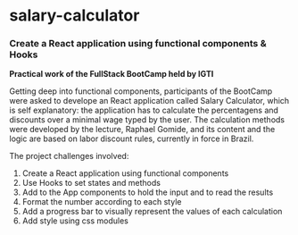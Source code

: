 # salary-calculator

### Create a React application using functional components & Hooks

**Practical work of the FullStack BootCamp held by IGTI**

Getting deep into functional components, participants of the BootCamp were asked to develope an React application called Salary Calculator, which is self explanatory: the application has to calculate the percentagens and discounts over a minimal wage typed by the user. The calculation methods were developed by the lecture, Raphael Gomide, and its content and the logic are based on labor discount rules, currently in force in Brazil.

The project challenges involved:

1. Create a React application using functional components
2. Use Hooks to set states and methods
3. Add to the App components to hold the input and to read the results
4. Format the number according to each style
5. Add a progress bar to visually represent the values of each calculation
6. Add style using css modules
